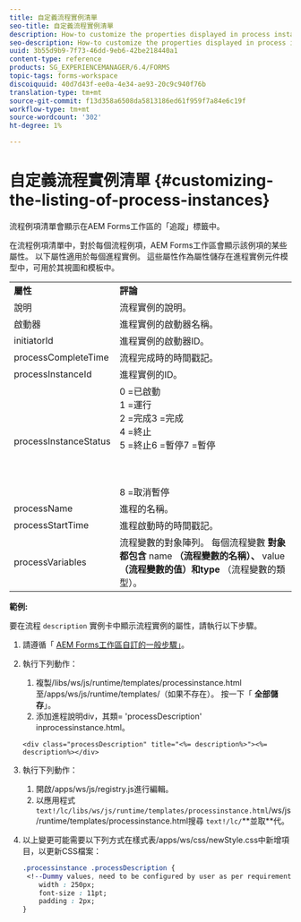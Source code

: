 ```yaml
---
title: 自定義流程實例清單
seo-title: 自定義流程實例清單
description: How-to customize the properties displayed in process instance in AEM Forms workspace.
seo-description: How-to customize the properties displayed in process instance in AEM Forms workspace.
uuid: 3b55d9b9-7f73-46dd-9eb6-42be218440a1
content-type: reference
products: SG_EXPERIENCEMANAGER/6.4/FORMS
topic-tags: forms-workspace
discoiquuid: 40d7d43f-ee0a-4e34-ae93-20c9c940f76b
translation-type: tm+mt
source-git-commit: f13d358a6508da5813186ed61f959f7a84e6c19f
workflow-type: tm+mt
source-wordcount: '302'
ht-degree: 1%

---
```



# 自定義流程實例清單 {#customizing-the-listing-of-process-instances}

流程例項清單會顯示在AEM Forms工作區的「追蹤」標籤中。

在流程例項清單中，對於每個流程例項，AEM Forms工作區會顯示該例項的某些屬性。 以下屬性適用於每個進程實例。 這些屬性作為屬性儲存在進程實例元件模型中，可用於其視圖和模板中。

<table> 
 <tbody> 
  <tr> 
   <td><strong>屬性</strong></td> 
   <td><strong>評論</strong></td> 
  </tr> 
  <tr> 
   <td>說明</td> 
   <td>流程實例的說明。</td> 
  </tr> 
  <tr> 
   <td>啟動器</td> 
   <td>進程實例的啟動器名稱。</td> 
  </tr> 
  <tr> 
   <td>initiatorId</td> 
   <td>進程實例的啟動器ID。</td> 
  </tr> 
  <tr> 
   <td>processCompleteTime</td> 
   <td>流程完成時的時間戳記。</td> 
  </tr> 
  <tr> 
   <td>processInstanceId</td> 
   <td>進程實例的ID。</td> 
  </tr> 
  <tr> 
   <td>processInstanceStatus</td> 
   <td>0 =已啟動<br /> 1 =運行<br /> 2 =完成3 =完成<br /> 4 =終止<br /> 5 =終止6 =暫停7 =暫停<br /><br /><br /><br /> 8 =取消暫停</td> 
  </tr> 
  <tr> 
   <td>processName</td> 
   <td>進程的名稱。</td> 
  </tr> 
  <tr> 
   <td>processStartTime</td> 
   <td>進程啟動時的時間戳記。</td> 
  </tr> 
  <tr> 
   <td>processVariables</td> 
   <td>流程變數的對象陣列。 每個流程變數 <strong>對象都包含</strong> name <strong>（流程變數的名稱）、</strong> value<strong> （流程變數的值）和type</strong> （流程變數的類型）。</td> 
  </tr> 
 </tbody> 
</table>

**範例:**

要在流程 `description` 實例卡中顯示流程實例的屬性，請執行以下步驟。

1. 請遵循「 [AEM Forms工作區自訂的一般步驟」](/help/forms/using/generic-steps-html-workspace-customization.md)。
1. 執行下列動作：

   1. 複製/libs/ws/js/runtime/templates/processinstance.html至/apps/ws/js/runtime/templates/（如果不存在）。 按一下「 **全部儲存**」。
   1. 添加進程說明div，其類= &#39;processDescription&#39; inprocessinstance.html。

   ```
   <div class="processDescription" title="<%= description%>"><%= description%></div>
   ```

1. 執行下列動作：

   1. 開啟/apps/ws/js/registry.js進行編輯。
   1. 以應用程式 `text!/lc/libs/ws/js/runtime/templates/processinstance.html`/ws/js/runtime/templates/processinstance.html搜尋 `text!/lc/`**並取&#x200B;**代。

1. 以上變更可能需要以下列方式在樣式表/apps/ws/css/newStyle.css中新增項目，以更新CSS檔案：

   ```css
   .processinstance .processDescription {
    <!--Dummy values, need to be configured by user as per requirement as well as user can add or delete any property depending upon requirement-->
       width : 250px;
       font-size : 11pt;
       padding : 2px;
   }
   ```
